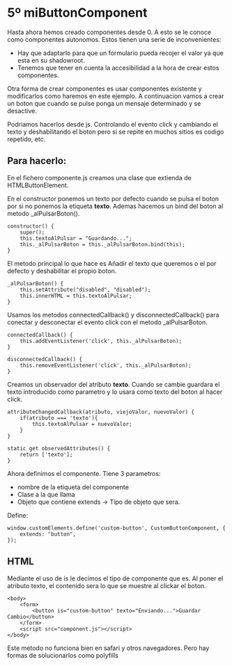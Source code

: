 # 5º miButtonComponent

Hasta ahora hemos creado componentes desde 0. A esto se le conoce como componentes autonomos. Estos tienen una serie de inconvenientes:
- Hay que adaptarlo para que un formulario pueda recojer el valor ya que esta en su shadowroot. 
- Tenemos que tener en cuenta la accesibilidad a la hora de crear estos componentes.

Otra forma de crear componentes es usar componentes existente y modificarlos como haremos en este ejemplo. A continuacion vamos a crear un boton que cuando se pulse ponga un mensaje determinado y se desactive.

Podriamos hacerlos desde js. Controlando el evento click y cambiando el texto y deshabilitando el boton pero si se repite en muchos sitios es codigo repetido, etc.

## Para hacerlo:

En el fichero componente.js creamos una clase que extienda de HTMLButtonElement.

En el constructor ponemos un texto por defecto cuando se pulsa el boton por si no ponemos la etiqueta __texto__. Ademas hacemos un bind del boton al metodo _alPulsarBoton().

    constructor() {
        super();
        this.textoAlPulsar = "Guardando...";
        this._alPulsarBoton = this._alPulsarBoton.bind(this);
    }

El metodo principal lo que hace es Añadir el texto que queremos o el por defecto y deshabilitar el propio boton.

    _alPulsarBoton() {
        this.setAttribute("disabled", "disabled");
        this.innerHTML = this.textoAlPulsar;
    }

Usamos los metodos connectedCallback() y disconnectedCallback() para conectar y desconectar el evento click con el metodo _alPulsarBoton.

    connectedCallback() {
        this.addEventListener('click', this._alPulsarBoton);
    }

    disconnectedCallback() {
        this.removeEventListener('click', this._alPulsarBoton);
    }

Creamos un observador del atributo __texto__. Cuando se cambie guardara el texto introducido como parametro y lo usara como texto del boton al hacer click.

    attributeChangedCallback(atributo, viejoValor, nuevoValor) {
        if(atributo === 'texto'){
            this.textoAlPulsar = nuevoValor;
        }
    }

    static get observedAttributes() {
        return ['texto'];
    }

Ahora definimos el componente. Tiene 3 parametros:
- nombre de la etiqueta del componente
- Clase a la que llama
- Objeto que contiene extends -> Tipo de objeto que sera.

Define:

    window.customElements.define('custom-button', CustomButtonComponent, {
        extends: "button",
    });

## HTML

Mediante el uso de is le decimos el tipo de componente que es. Al poner el atributo texto, el contenido sera lo que se muestre al clickar el boton.

    <body>
        <form>
            <button is="custom-button" texto="Enviando...">Guardar Cambio</button>
        </form>
        <script src="component.js"></script>
    </body>

Este metodo no funciona bien en safari y otros navegadores. Pero hay formas de solucionarlos como polyfills